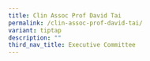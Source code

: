 ```yaml
---
title: Clin Assoc Prof David Tai
permalink: /clin-assoc-prof-david-tai/
variant: tiptap
description: ""
third_nav_title: Executive Committee
---
```

